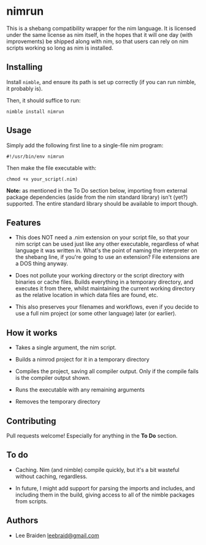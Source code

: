 # nimrun

This is a shebang compatibility wrapper for the nim language.  It is licensed
under the same license as nim itself, in the hopes that it will one day (with
improvements) be shipped along with nim, so that users can rely on nim scripts
working so long as nim is installed.

## Installing

Install `nimble`, and ensure its path is set up correctly (if you can run nimble, it probably is).

Then, it should suffice to run:

```
nimble install nimrun
```

## Usage

Simply add the following first line to a single-file nim program:

```
#!/usr/bin/env nimrun
```

Then make the file executable with:

```
chmod +x your_script(.nim)
```

**Note:** as mentioned in the To Do section below, importing from external package dependencies (aside from the nim standard library) isn't (yet?) supported.  The entire standard library should be available to import though.


## Features

* This does NOT need a .nim extension on your script file, so that your nim
  script can be used just like any other executable, regardless of what language
  it was written in. What's the point of naming the interpreter on the shebang
  line, if you're going to use an extension? File extensions are a DOS
  thing anyway.

* Does not pollute your working directory or the script directory with binaries or
  cache files. Builds everything in a temporary directory, and executes it from
  there, whilst maintaining the current working directory as the relative location
  in which data files are found, etc.
  
* This also preserves your filenames and workflows, even if you decide to use a
  full nim project (or some other language) later (or earlier).


## How it works

* Takes a single argument, the nim script.

* Builds a nimrod project for it in a temporary directory

* Compiles the project, saving all compiler output. Only if the compile fails is
  the compiler output shown.

* Runs the executable with any remaining arguments

* Removes the temporary directory


## Contributing

Pull requests welcome!  Especially for anything in the **To Do** section.


## To do

* Caching. Nim (and nimble) compile quickly, but it's a bit wasteful without
  caching, regardless.

* In future, I might add support for parsing the imports and includes, and
  including them in the build, giving access to all of the nimble packages
  from scripts.


## Authors

* Lee Braiden <leebraid@gmail.com>
